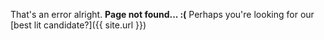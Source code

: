 That's an error alright.
**Page not found... :(**
Perhaps you're looking for our [best lit candidate?]({{ site.url }})